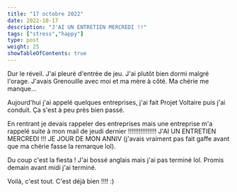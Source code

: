 ```yaml
---
title: "17 octobre 2022"
date: 2022-10-17
description: "J'AI UN ENTRETIEN MERCREDI !!"
tags: ["stress","happy"]
type: post
weight: 25
showTableOfContents: true
---
```


Dur le réveil. J'ai pleuré d'entrée de jeu. J'ai plutôt bien dormi malgré l'orage. J'avais Grenouille avec moi et ma mère à côté. Ma chérie me manque...

Aujourd'hui j'ai appelé quelques entreprises, j'ai fait Projet Voltaire puis j'ai conduit. Ça s'est à peu près bien passé.

En rentrant je devais rappeler des entreprises mais une entreprise m'a rappelé suite à mon mail de jeudi dernier !!!!!!!!!!!!!!!! J'AI UN ENTRETIEN MERCREDI !!! JE JOUR DE MON ANNIV (j'avais vraiment pas fait gaffe avant que ma chérie fasse la remarque lol).

Du coup c'est la fiesta ! J'ai bossé anglais mais j'ai pas terminé lol. Promis demain avant midi j'ai terminé.

Voilà, c'est tout. C'est déjà bien !!!! :)